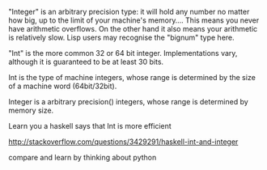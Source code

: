 "Integer" is an arbitrary precision type: it will hold any number no matter how big, up to the limit of your machine's memory…. This means you never have arithmetic overflows. On the other hand it also means your arithmetic is relatively slow. Lisp users may recognise the "bignum" type here.

"Int" is the more common 32 or 64 bit integer. Implementations vary, although it is guaranteed to be at least 30 bits.

Int is the type of machine integers, whose range is determined by the size of a machine word (64bit/32bit).

Integer is a arbitrary precision() integers, whose range is determined by memory size.

Learn you a haskell says that Int is more efficient

http://stackoverflow.com/questions/3429291/haskell-int-and-integer

compare and learn by thinking about python